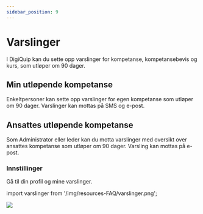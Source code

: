 ```yaml
---
sidebar_position: 9
---
```


# Varslinger

I DigiQuip kan du sette opp varslinger for kompetanse, kompetansebevis og kurs, som utløper om 90 dager.

## Min utløpende kompetanse

Enkeltpersoner kan sette opp varslinger for egen kompetanse som utløper om 90 dager. Varslinger kan mottas på SMS og e-post.

## Ansattes utløpende kompetanse

Som Administrator eller leder kan du motta varslinger med oversikt over ansattes kompetanse som utløper om 90 dager. Varsling kan mottas på e-post.

### Innstillinger

Gå til din profil og mine varslinger.

import varslinger from '/img/resources-FAQ/varslinger.png';

<img src={varslinger} style={{width:800}} />
